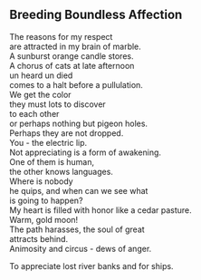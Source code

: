 Breeding Boundless Affection
----------------------------
The reasons for my respect  
are attracted in my brain of marble.  
A sunburst orange candle stores.  
A chorus of cats at late afternoon  
un heard un died  
comes to a halt before a pullulation.  
We get the color  
they must lots to discover  
to each other  
or perhaps nothing but pigeon holes.  
Perhaps they are not dropped.  
You - the electric lip.  
Not appreciating is a form of awakening.  
One of them is human,  
the other knows languages.  
Where is nobody  
he quips, and when can we see what  
is going to happen?  
My heart is filled with honor like a cedar pasture.  
Warm, gold moon!  
The path harasses, the soul of great  
attracts behind.  
Animosity and circus - dews of anger.  
  
To appreciate lost river banks and for ships.  
